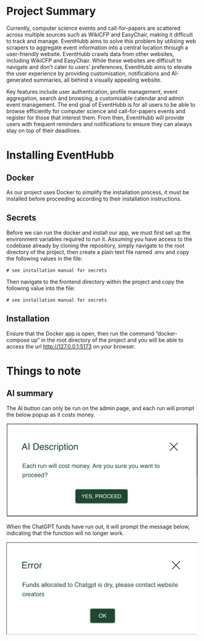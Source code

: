 # Project Summary 
Currently, computer science events and call-for-papers are scattered across multiple sources such as WikiCFP and EasyChair, making it difficult to track and manage. EventHubb aims to solve this problem by utilising web scrapers to aggregate event information into a central location through a user-friendly website. EventHubb crawls data from other websites, including WikiCFP and EasyChair. While these websites are difficult to navigate and don’t cater to users’ preferences, EventHubb aims to elevate the user experience by providing customisation, notifications and AI-generated summaries, all behind a visually appealing website.

Key features include user authentication, profile management, event aggregation, search and browsing, a customisable calendar and admin event management. The end goal of EventHubb is for all users to be able to browse efficiently for computer science and call-for-papers events and register for those that interest them. From then, EventHubb will provide users with frequent reminders and notifications to ensure they can always stay on top of their deadlines. 

# Installing EventHubb
## Docker
As our project uses Docker to simplify the installation process, it must be installed before proceeding according to their installation instructions.
## Secrets
Before we can run the docker and install our app, we must first set up the environment variables required to run it. Assuming you have access to the codebase already by cloning the repository, simply navigate to the root directory of the project, then create a plain text file named .env and copy the following values in the file:

```
# see installation manual for secrets
```

Then navigate to the frontend directory within the project and copy the following value into the file:

```
# see installation manual for secrets
```


## Installation
Ensure that the Docker app is open, then run the command “docker-compose up” in the root directory of the project and you will be able to access the url http://127.0.0.1:5173 on your browser.

# Things to note
## AI summary
The AI button can only be run on the admin page, and each run will prompt the below popup as it costs money. 

![alt text](image.png)

When the ChatGPT funds have run out, it will prompt the message below, indicating that the function will no longer work.

![alt text](image-1.png)